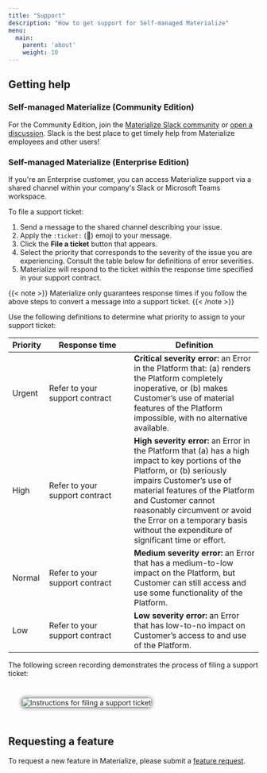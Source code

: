 ```yaml
---
title: "Support"
description: "How to get support for Self-managed Materialize"
menu:
  main:
    parent: 'about'
    weight: 10
---
```


## Getting help

### Self-managed Materialize (Community Edition)

For the Community Edition, join the [Materialize Slack
community](https://materialize.com/s/chat) or [open a
discussion](https://github.com/MaterializeInc/materialize/discussions). Slack is
the best place to get timely help from Materialize employees and other users!

### Self-managed Materialize (Enterprise Edition)

If you're an Enterprise customer, you can access Materialize support via a
shared channel within your company's Slack or Microsoft Teams workspace.

To file a support ticket:

1. Send a message to the shared channel describing your issue.
2. Apply the `:ticket:` (🎫) emoji to your message.
3. Click the **File a ticket** button that appears.
4. Select the priority that corresponds to the severity of the issue you are
   experiencing. Consult the table below for definitions of error severities.
5. Materialize will respond to the ticket within the response time specified
   in your support contract.

{{< note >}}
Materialize only guarantees response times if you follow the above steps to
convert a message into a support ticket.
{{< /note >}}

Use the following definitions to determine what priority to assign to
your support ticket:

<table style="margin-top: 1em; margin-bottom: 1em;">
<thead>
    <tr>
        <th>Priority</th>
        <th style="min-width: 150px">Response time</th>
        <th>Definition</th>
    </tr>
</thead>
<tbody>
    <tr>
        <td>Urgent</td>
        <td>Refer to your support contract</td>
        <td>
            <strong>Critical severity error:</strong> an Error in the Platform that: (a) renders the Platform completely inoperative, or (b) makes Customer’s use of material features of the Platform impossible, with no alternative available.
        </td>
    </tr>
    <tr>
        <td>High</td>
        <td>Refer to your support contract</td>
        <td>
            <strong>High severity error:</strong> an Error in the Platform that (a) has a high impact to key portions of the Platform, or (b) seriously impairs Customer’s use of material features of the Platform and Customer cannot reasonably circumvent or avoid the Error on a temporary basis without the expenditure of significant time or effort.
        </td>
    </tr>
    <tr>
        <td>Normal</td>
        <td>Refer to your support contract</td>
        <td>
            <strong>Medium severity error:</strong> an Error that has a medium-to-low impact on the Platform, but Customer can still access and use some functionality of the Platform.
        </td>
    </tr>
    <tr>
        <td>Low</td>
        <td>Refer to your support contract</td>
        <td>
            <strong>Low severity error:</strong> an Error that has low-to-no impact on Customer’s access to and use of the Platform.
        </td>
    </tr>
</tbody>
</table>

The following screen recording demonstrates the process of filing a support
ticket:

<div style="padding: 2em">
<img
    src="https://github.com/MaterializeInc/materialize/assets/882976/1c8acb98-35a6-4f4b-bace-cf454c8193c8"
    alt="Instructions for filing a support ticket"
    style="box-shadow: 0 0 10px #333; border-radius: 3px;">
</div>

## Requesting a feature

To request a new feature in Materialize, please submit a [feature request](https://github.com/MaterializeInc/materialize/discussions/new?category=feature-requests).
